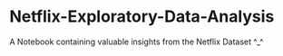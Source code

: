 # Netflix-Exploratory-Data-Analysis
A Notebook containing valuable insights from the Netflix Dataset ^_^
